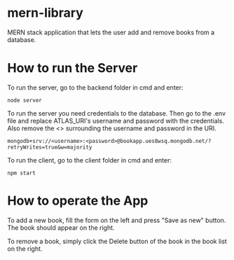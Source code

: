# mern-library
MERN stack application that lets the user add and remove books from a database.

# How to run the Server
To run the server, go to the backend folder in cmd and enter:
```
node server
```

To run the server you need credentials to the database. Then go to the .env file and replace ATLAS_URI's username and password with the credentials. Also remove the <> 
surrounding the username and password in the URI.
```
mongodb+srv://<username>:<password>@bookapp.ues8wsq.mongodb.net/?retryWrites=true&w=majority
```
To run the client, go to the client folder in cmd and enter:
```
npm start
```
# How to operate the App

To add a new book, fill the form on the left and press "Save as new" button. The book should appear on the right.

To remove a book, simply click the Delete button of the book in the book list on the right.

